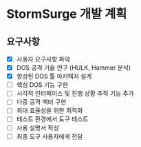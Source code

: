 # StormSurge 개발 계획

## 요구사항
- [x] 사용자 요구사항 파악
- [x] DOS 공격 기술 연구 (HULK, Hammer 분석)
- [x] 향상된 DOS 툴 아키텍처 설계
- [ ] 핵심 DOS 기능 구현
- [ ] 시각적 인터페이스 및 진행 상황 추적 기능 추가
- [ ] 다중 공격 벡터 구현
- [ ] 최대 효율성을 위한 최적화
- [ ] 테스트 환경에서 도구 테스트
- [ ] 사용 설명서 작성
- [ ] 최종 도구 사용자에게 전달
